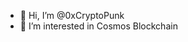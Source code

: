 - 👋 Hi, I’m @0xCryptoPunk
- 👀 I’m interested in Cosmos Blockchain

<!---
0xCryptoPunk/0xCryptoPunk is a ✨ special ✨ repository because its `README.md` (this file) appears on your GitHub profile.
You can click the Preview link to take a look at your changes.
--->
